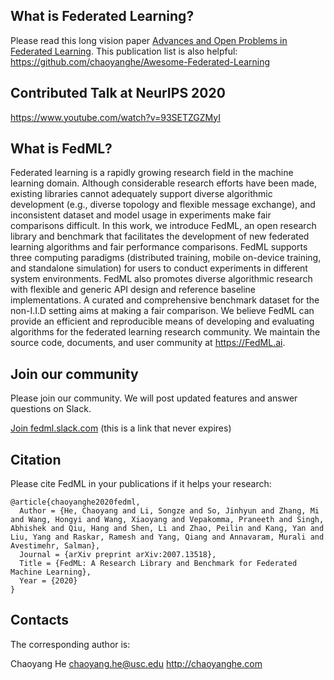 ## What is Federated Learning?
Please read this long vision paper [Advances and Open Problems in Federated Learning](https://arxiv.org/abs/1912.04977).
This publication list is also helpful: https://github.com/chaoyanghe/Awesome-Federated-Learning

## Contributed Talk at NeurIPS 2020
https://www.youtube.com/watch?v=93SETZGZMyI



## What is FedML?
Federated learning is a rapidly growing research field in the machine learning domain. Although considerable research efforts have been made, existing libraries cannot adequately support diverse algorithmic development (e.g., diverse topology and flexible message exchange), and inconsistent dataset and model usage in experiments make fair comparisons difficult. In this work, we introduce FedML, an open research library and benchmark that facilitates the development of new federated learning algorithms and fair performance comparisons. FedML supports three computing paradigms (distributed training, mobile on-device training, and standalone simulation) for users to conduct experiments in different system environments. FedML also promotes diverse algorithmic research with flexible and generic API design and reference baseline implementations. A curated and comprehensive benchmark dataset for the non-I.I.D setting aims at making a fair comparison. We believe FedML can provide an efficient and reproducible means of developing and evaluating algorithms for the federated learning research community. We maintain the source code, documents, and user community at https://FedML.ai.

## Join our community
Please join our community. We will post updated features and answer questions on Slack.

[Join fedml.slack.com](https://join.slack.com/t/fedml/shared_invite/zt-havwx1ee-a1xfOUrATNfc9DFqU~r34w)
(this is a link that never expires)

## Citation
Please cite FedML in your publications if it helps your research:
```
@article{chaoyanghe2020fedml,
  Author = {He, Chaoyang and Li, Songze and So, Jinhyun and Zhang, Mi and Wang, Hongyi and Wang, Xiaoyang and Vepakomma, Praneeth and Singh, Abhishek and Qiu, Hang and Shen, Li and Zhao, Peilin and Kang, Yan and Liu, Yang and Raskar, Ramesh and Yang, Qiang and Annavaram, Murali and Avestimehr, Salman},
  Journal = {arXiv preprint arXiv:2007.13518},
  Title = {FedML: A Research Library and Benchmark for Federated Machine Learning},
  Year = {2020}
}
```

## Contacts
The corresponding author is:
 
Chaoyang He
chaoyang.he@usc.edu
http://chaoyanghe.com
